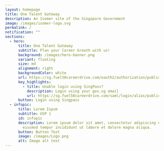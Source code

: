 ```yaml
---
layout: homepage
title: One Talent Gateway
description: An Isomer site of the Singapore Government
image: /images/isomer-logo.svg
permalink: /
notification: ""
sections:
  - hero:
      title: One Talent Gateway
      subtitle: Plan your Career Growth with us!
      background: /images/hero-banner.png
      variant: floating
      size: md
      alignment: right
      backgroundColor: white
      url: https://sg.fuel50careerdrive.com/oauth2/authorization/publicservicesdivsgid
      key_highlights:
        - title: Unable login using SingPass?
          description: Login using your gov.sg email
          url: https://sg.fuel50careerdrive.com/saml/login/alias/publicservicesdivsingapore
      button: Login using Singpass
  - infopic:
      title: Lorem Ispum
      subtitle: USP 1
      id: infopic
      description: Lorem ipsum dolor sit amet, consectetur adipiscing elit, sed do
        eiusmod tempor incididunt ut labore et dolore magna aliqua.
      button: Button Text
      image: /images/Logo.png
      alt: Image alt text
---
```


